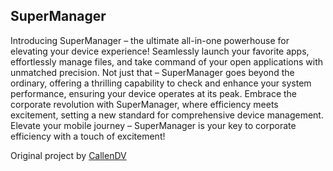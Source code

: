 ## SuperManager

Introducing SuperManager – the ultimate all-in-one powerhouse for elevating your device experience! Seamlessly launch your favorite apps, effortlessly manage files, and take command of your open applications with unmatched precision. Not just that – SuperManager goes beyond the ordinary, offering a thrilling capability to check and enhance your system performance, ensuring your device operates at its peak. Embrace the corporate revolution with SuperManager, where efficiency meets excitement, setting a new standard for comprehensive device management. Elevate your mobile journey – SuperManager is your key to corporate efficiency with a touch of excitement!

Original project by [CallenDV](https://github.com/CallenDV/SuperManager/)